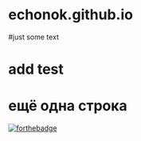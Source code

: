 # echonok.github.io
#just some text
# add test
# ещё одна строка 

[![forthebadge](https://forthebadge.com/images/badges/powered-by-electricity.svg)](https://forthebadge.com)

